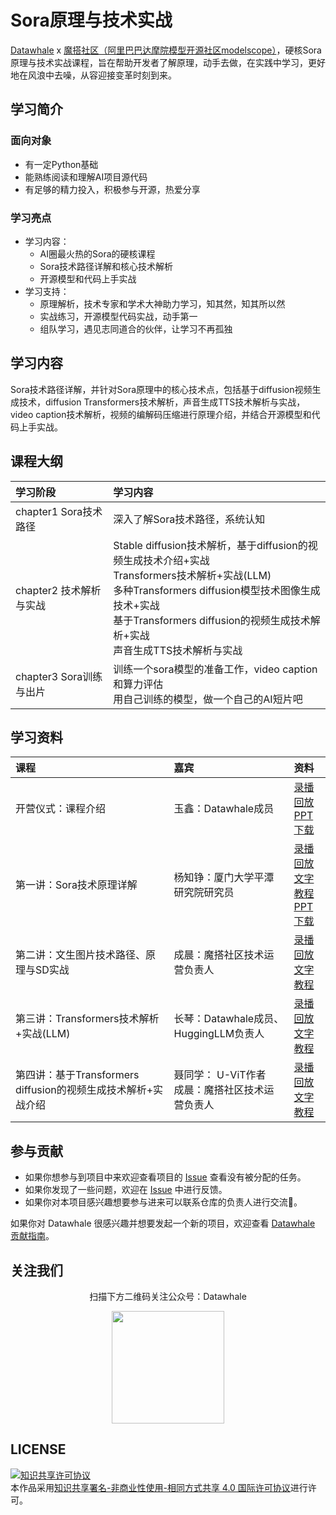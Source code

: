 # Sora原理与技术实战

[Datawhale](https://datawhale.club/home) x [魔搭社区（阿里巴巴达摩院模型开源社区modelscope）](https://modelscope.cn/)，硬核Sora原理与技术实战课程，旨在帮助开发者了解原理，动手去做，在实践中学习，更好地在风浪中去噪，从容迎接变革时刻到来。

## 学习简介

### 面向对象

- 有一定Python基础
- 能熟练阅读和理解AI项目源代码
- 有足够的精力投入，积极参与开源，热爱分享

### 学习亮点

- 学习内容：
  - AI圈最火热的Sora的硬核课程
  - Sora技术路径详解和核心技术解析
  - 开源模型和代码上手实战
- 学习支持：
  - 原理解析，技术专家和学术大神助力学习，知其然，知其所以然
  - 实战练习，开源模型代码实战，动手第一
  - 组队学习，遇见志同道合的伙伴，让学习不再孤独

## 学习内容

Sora技术路径详解，并针对Sora原理中的核心技术点，包括基于diffusion视频生成技术，diffusion Transformers技术解析，声音生成TTS技术解析与实战，video caption技术解析，视频的编解码压缩进行原理介绍，并结合开源模型和代码上手实战。

## 课程大纲

| 学习阶段 | 学习内容 |
| :----| :---- |
| chapter1 Sora技术路径 | 深入了解Sora技术路径，系统认知 |
| chapter2 技术解析与实战 | Stable diffusion技术解析，基于diffusion的视频生成技术介绍+实战 <br/> Transformers技术解析+实战(LLM) <br/> 多种Transformers diffusion模型技术图像生成技术+实战 <br/> 基于Transformers diffusion的视频生成技术解析+实战 <br/> 声音生成TTS技术解析与实战 <br/> |
| chapter3 Sora训练与出片 | 训练一个sora模型的准备工作，video caption和算力评估 <br/> 用自己训练的模型，做一个自己的AI短片吧 |

## 学习资料

| 课程 | 嘉宾 | 资料 |
| :----| :---- | :---- |
| 开营仪式：课程介绍 | 玉鑫：Datawhale成员 | [录播回放](https://www.bilibili.com/video/BV1wm411f7gf) <br/> [PPT下载](https://datawhaler.feishu.cn/file/YAK8bkpu1oG2FdxkEYvcIErXn0g)|
| 第一讲：Sora技术原理详解 | 杨知铮：厦门大学平潭研究院研究员 | [录播回放](https://www.bilibili.com/video/BV1wm411f7gf) <br/>[文字教程](./docs/chapter1/chapter1_1.md) <br/>[PPT下载](https://datawhaler.feishu.cn/file/KntHbV3QGoEPruxEql2c9lrsnOb)|
| 第二讲：文生图片技术路径、原理与SD实战 | 成晨：魔搭社区技术运营负责人 | [录播回放](https://www.bilibili.com/video/BV1ZS421A7sR/?vd_source=79686b80ce91d6c3977b2e269db5e8b8) <br/>[文字教程](./docs/chapter2/chapter2_1/chapter2_1.md) |
| 第三讲：Transformers技术解析+实战(LLM) | 长琴：Datawhale成员、HuggingLLM负责人 | [录播回放](https://www.bilibili.com/video/BV17Z421a71d/) <br/>[文字教程](./docs/chapter2/chapter2_2/chapter2_2.md) |
| 第四讲：基于Transformers diffusion的视频生成技术解析+实战介绍 | 聂同学： U-ViT作者 <br/> 成晨：魔搭社区技术运营负责人 | [录播回放](https://www.bilibili.com/video/BV1px421y7qU/?vd_source=79686b80ce91d6c3977b2e269db5e8b8) <br/>[文字教程](./docs/chapter2/chapter2_3/chapter2_3.md) |

## 参与贡献

- 如果你想参与到项目中来欢迎查看项目的 [Issue](https://github.com/datawhalechina/sora-tutorial/issues) 查看没有被分配的任务。
- 如果你发现了一些问题，欢迎在 [Issue](https://github.com/datawhalechina/sora-tutorial/issues) 中进行反馈。
- 如果你对本项目感兴趣想要参与进来可以联系仓库的负责人进行交流💬。

如果你对 Datawhale 很感兴趣并想要发起一个新的项目，欢迎查看 [Datawhale 贡献指南](https://github.com/datawhalechina/DOPMC#%E4%B8%BA-datawhale-%E5%81%9A%E5%87%BA%E8%B4%A1%E7%8C%AE)。

## 关注我们

<div align=center>
<p>扫描下方二维码关注公众号：Datawhale</p>
<img src="https://raw.githubusercontent.com/datawhalechina/pumpkin-book/master/res/qrcode.jpeg" width = "180" height = "180">
</div>

## LICENSE

<a rel="license" href="http://creativecommons.org/licenses/by-nc-sa/4.0/"><img alt="知识共享许可协议" style="border-width:0" src="https://img.shields.io/badge/license-CC%20BY--NC--SA%204.0-lightgrey" /></a><br />本作品采用<a rel="license" href="http://creativecommons.org/licenses/by-nc-sa/4.0/">知识共享署名-非商业性使用-相同方式共享 4.0 国际许可协议</a>进行许可。
